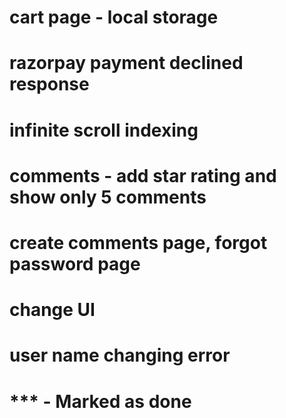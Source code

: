 # cart page - local storage 
# razorpay payment declined response
# infinite scroll indexing
# comments - add star rating and show only 5 comments
# create comments page, forgot  password page
# change UI
# user name changing error


# *** - Marked as done